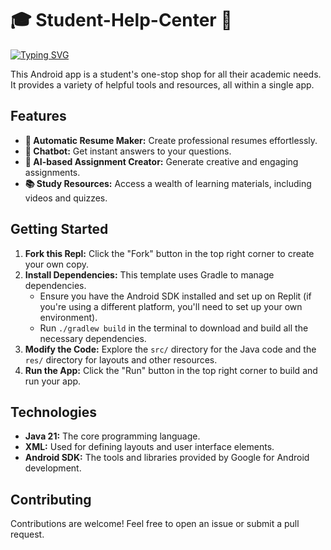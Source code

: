 # 🎓 Student-Help-Center 📱

[![Typing SVG](https://readme-typing-svg.demolab.com?font=Courier+Prime&size=25&duration=3000&pause=500&color=00DDF7&background=000000&center=true&vCenter=true&width=600&lines=Welcome+to+the+Future+of+Learning;Smart+%7C+Efficient+%7C+Innovative)](https://git.io/typing-svg)

This Android app is a student's one-stop shop for all their academic needs. It provides a variety of helpful tools and resources, all within a single app.

## Features

* **📝 Automatic Resume Maker:**  Create professional resumes effortlessly.
* **🤖 Chatbot:** Get instant answers to your questions.
* **🧠 AI-based Assignment Creator:**  Generate creative and engaging assignments.
* **📚 Study Resources:** Access a wealth of learning materials, including videos and quizzes.

## Getting Started

1. **Fork this Repl:** Click the "Fork" button in the top right corner to create your own copy.
2. **Install Dependencies:** This template uses Gradle to manage dependencies.  
   - Ensure you have the Android SDK installed and set up on Replit (if you're using a different platform, you'll need to set up your own environment).
   - Run `./gradlew build` in the terminal to download and build all the necessary dependencies.
3. **Modify the Code:** Explore the `src/` directory for the Java code and the `res/` directory for layouts and other resources.
4. **Run the App:** Click the "Run" button in the top right corner to build and run your app.

## Technologies

* **Java 21:** The core programming language.
* **XML:** Used for defining layouts and user interface elements.
* **Android SDK:** The tools and libraries provided by Google for Android development.

## Contributing

Contributions are welcome! Feel free to open an issue or submit a pull request.



